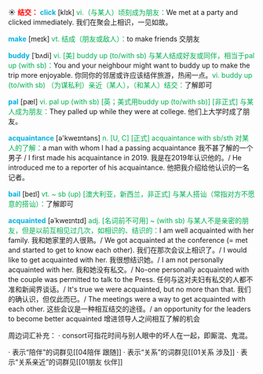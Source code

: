 ☀ <font color="red">**结交：**</font>
<font color="sky blue">**click**</font> [klɪk] 
<font color="#00b050">vi.（与某人）顷刻成为朋友：</font>We met at a party and clicked immediately. 我们在聚会上相识，一见如故。

<font color="sky blue">**make**</font> [meɪk] 
<font color="#00b050">vt. 结成（朋友或敌人）：</font>to make friends 交朋友
       
<font color="sky blue">**buddy**</font> [ˈbʌdi]
<font color="#00b050">vi. [美] buddy up (to/with sb) 与某人结成好友或同伴，相当于pal up (with sb)：</font>You and your neighbour might want to buddy up to make the trip more enjoyable. 你同你的邻居或许应该结伴旅游，热闹一点。<font color="#00b050">vi. buddy up (to/with sb) （为谋私利）亲近（某人），（和某人）结交：</font>了解即可
           
<font color="sky blue">**pal**</font> [pæl]
<font color="#00b050">vi. pal up (with sb) [英；美式用buddy up (to/with sb)] [非正式] 与某人成为朋友：</font>They palled up while they were at college. 他们上大学时成了朋友。

<font color="sky blue">**acquaintance**</font> [ə'kweɪntəns] 
<font color="#00b050">n. [U, C] [正式] acquaintance with sb/sth 对某人的了解：</font>a man with whom I had a passing acquaintance 我不甚了解的一个男子 / I first made his acquaintance in 2019. 我是在2019年认识他的。/ He introduced me to a reporter of his acquaintance. 他把我介绍给他认识的一名记者。

<font color="sky blue">**bail**</font> [beɪl]
<font color="#00b050">vt. ~ sb (up) [澳大利亚，新西兰，非正式] 与某人搭讪（常指对方不愿意的搭讪）：</font>了解即可
           
<font color="sky blue">**acquainted**</font> [əˈkweɪntɪd]
<font color="#00b050">adj. [名词前不可用] ~ (with sb) 与某人不是亲密的朋友，但是以前互相见过几次，如相识的、结识的：</font>I am well acquainted with her family. 我和她家里的人很熟。/ We got acquainted at the conference (= met and started to get to know each other). 我们在那次会议上相识了。/ I would like to get acquainted with her. 我很想结识她。/ I am not personally acquainted with her. 我和她没有私交。/ No-one personally acquainted with the couple was permitted to talk to the Press. 任何与这对夫妇有私交的人都不准和新闻界谈话。/ It's true we were acquainted, but no more than that. 我们的确认识，但仅此而已。/ The meetings were a way to get acquainted with each other. 这些会议是一种相互结交的途径。/ an opportunity for the leaders to become better acquainted 增进领导人之间相互了解的机会

周边词汇补充：
· consort可指花时间与别人眼中的坏人在一起，即厮混、鬼混。

· 表示“陪伴”的词群见[[04陪伴 跟随]]
· 表示“关系”的词群见[[01关系 涉及]]
· 表示“关系亲近”的词群见[[01朋友 伙伴]]